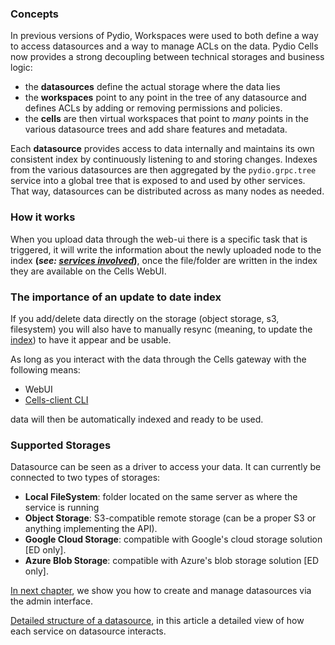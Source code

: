 ### Concepts

In previous versions of Pydio, Workspaces were used to both define a way to access datasources and a way to manage ACLs on the data. Pydio Cells now provides a strong decoupling between technical storages and business logic:

- the **datasources** define the actual storage where the data lies
- the **workspaces** point to any point in the tree of any datasource and defines ACLs by adding or removing permissions and policies.
- the **cells** are then virtual workspaces that point to _many_ points in the various datasource trees and add share features and metadata.

Each **datasource** provides access to data internally and maintains its own consistent index by continuously listening to and storing changes. Indexes from the various datasources are then aggregated by the `pydio.grpc.tree` service into a global tree that is exposed to and used by other services. That way, datasources can be distributed across as many nodes as needed.

### How it works

When you upload data through the web-ui there is a specific task that is triggered, it will write the information about the newly uploaded node to the index **(_see: [services involved](./services-involved)_)**,
once the file/folder are written in the index they are available on the Cells WebUI.

### The importance of an update to date index

If you add/delete data directly on the storage (object storage, s3, filesystem) you will also have to manually resync (meaning, to update the [index](./services-involved)) to have it appear and be usable.

As long as you interact with the data through the Cells gateway with the following means:

- WebUI
- [Cells-client CLI](https://github.com/pydio/cells-client)

data will then be automatically indexed and ready to be used.

### Supported Storages

Datasource can be seen as a driver to access your data. It can currently be connected to two types of storages:

- **Local FileSystem**: folder located on the same server as where the service is running
- **Object Storage**: S3-compatible remote storage (can be a proper S3 or anything implementing the API).
- **Google Cloud Storage**: compatible with Google's cloud storage solution [ED only].
- **Azure Blob Storage**: compatible with Azure's blob storage solution [ED only].


[In next chapter](./creating-datasources), we show you how to create and manage datasources via the admin interface.

[Detailed structure of a datasource](./services-involved), in this article a detailed view of how each service on datasource interacts.